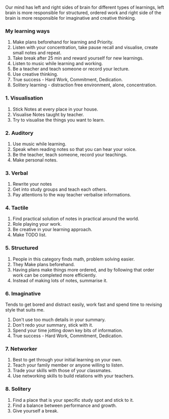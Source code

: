 Our mind has left and right sides of brain for different types of learnings, left brain is more responsible for structured, ordered work and right side of the brain is more responsible for imaginative and creative thinking.

### My learning ways
1. Make plans beforehand for learning and Priority.
2. Listen with your concentration, take pause recall and visualise, create small notes and repeat.
3. Take break after 25 min and reward yourself for new learnings.
4. Listen to music while learning and working.
5. Be a teacher and teach someone or record your lecture.
6. Use creative thinking.
7. True success - Hard Work, Commitment, Dedication.
8. Solitery learning - distraction free environment, alone, concentration.


### 1. Visualisation
1. Stick Notes at every place in your house.
2. Visualise Notes taught by teacher.
3. Try to visualise the things you want to learn.

### 2. Auditory
1. Use music while learning.
2. Speak when reading notes so that you can hear your voice.
3. Be the teacher, teach someone, record your teachings.
4. Make personal notes.

### 3. Verbal
1. Rewrite your notes
2. Get into study groups and teach each others.
3. Pay attentions to the way teacher verbalise informations.

### 4. Tactile 
1. Find practical solution of notes in practical around the world.
2. Role playing your work.
3. Be creative in your learning approach.
4. Make TODO list.

### 5. Structured
1. People in this category finds math, problem solving easier.
2. They Make plans beforehand.
3. Having plans make things more ordered, and by following that order work can be completed more efficiently.
4. Instead of making lots of notes, summarise it.

### 6. Imaginative 
Tends to get bored and distract easily, work fast and spend time to revising style that suits me.
1. Don't use too much details in your summary.
3. Don't redo your summary, stick with it.
4. Spend your time jotting down key bits of information.
5. True success - Hard Work, Commitment, Dedication.

### 7. Networker
1. Best to get through your initial learning on your own.
2. Teach your family member or anyone willing to listen.
3. Trade your skills with those of your classmates.
4. Use networking skills to build relations with your teachers.

### 8. Solitery 
1. Find a place that is your specific study spot and stick to it.
2. Find a balance between performance and growth.
3. Give yourself a break.


